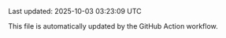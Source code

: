 Last updated: 2025-10-03 03:23:09 UTC

This file is automatically updated by the GitHub Action workflow.
